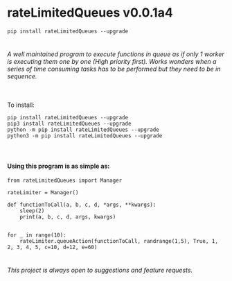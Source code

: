 # rateLimitedQueues v0.0.1a4

```pip install rateLimitedQueues --upgrade```


###### <br>A well maintained program to execute functions in queue as if only 1 worker is executing them one by one (High priority first). Works wonders when a series of time consuming tasks has to be performed but they need to be in sequence.

<br>To install: 
```
pip install rateLimitedQueues --upgrade
pip3 install rateLimitedQueues --upgrade
python -m pip install rateLimitedQueues --upgrade
python3 -m pip install rateLimitedQueues --upgrade
```


#### <br><br>Using this program is as simple as:
```
from rateLimitedQueues import Manager

rateLimiter = Manager()

def functionToCall(a, b, c, d, *args, **kwargs):
    sleep(2)
    print(a, b, c, d, args, kwargs)


for _ in range(10):
    rateLimiter.queueAction(functionToCall, randrange(1,5), True, 1, 2, 3, 4, 5, c=10, d=12, e=60)

```


###### <br>This project is always open to suggestions and feature requests.